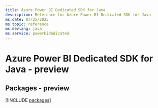 ```yaml
---
title: Azure Power BI Dedicated SDK for Java
description: Reference for Azure Power BI Dedicated SDK for Java
ms.date: 07/25/2025
ms.topic: reference
ms.devlang: java
ms.service: powerbidedicated
---
```

# Azure Power BI Dedicated SDK for Java - preview
## Packages - preview
[!INCLUDE [packages](power-bi-dedicated-index.md)]